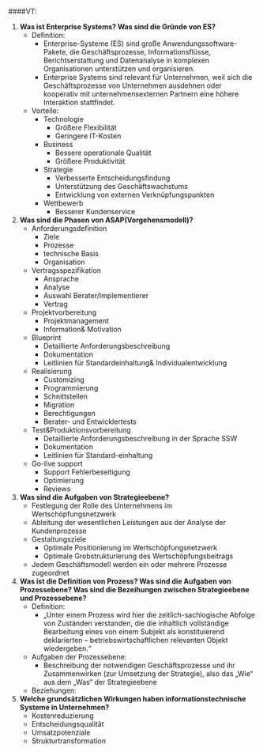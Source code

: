 ####VT:
1. **Was ist Enterprise Systems? Was sind die Gründe von ES?**
      * Definition:
         - Enterprise-Systeme (ES) sind große  Anwendungssoftware-Pakete, die Geschäftsprozesse, Informationsflüsse, Berichtserstattung und Datenanalyse in komplexen Organisationen unterstützen und organisieren.
         - Enterprise Systems sind relevant für Unternehmen, weil sich die Geschäftsprozesse von Unternehmen ausdehnen oder kooperativ mit unternehmensexternen Partnern eine höhere Interaktion stattfindet.
      * Vorteile:
         * Technologie
            * Größere Flexibilität
            * Geringere IT-Kosten
         * Business
            * Bessere operationale Qualität
            * Größere Produktivität
         * Strategie
            * Verbesserte Entscheidungsfindung
            * Unterstützung des Geschäftswachstums
            * Entwicklung von externen Verknüpfungspunkten
         * Wettbewerb
            * Besserer Kundenservice
2. **Was sind die Phasen von ASAP(Vorgehensmodell)?**
      * Anforderungsdefinition
         - Ziele
         - Prozesse
         - technische Basis
         - Organisation
      * Vertragsspezifikation
         - Ansprache
         - Analyse
         - Auswahl Berater/Implementierer
         - Vertrag
      * Projektvorbereitung
         - Projektmanagement
         - Information& Motivation
      * Blueprint
         - Detaillierte Anforderungsbeschreibung
         - Dokumentation
         - Leitlinien für Standardeinhaltung& Individualentwicklung
      * Realisierung
         - Customizing
         - Programmierung
         - Schnittstellen
         - Migration
         - Berechtigungen
         - Berater- und Entwicklertests
      * Test&Produktionsvorbereitung
         - Detaillierte Anforderungsbeschreibung in der Sprache SSW
         - Dokumentation
         - Leitlinien für Standard-einhaltung
      * Go-live support
         - Support Fehlerbeseitigung
         - Optimierung
         - Reviews
4. **Was sind die Aufgaben von Strategieebene?**
      * Festlegung der Rolle des Unternehmens im Wertschöpfungsnetzwerk
      * Ableitung der wesentlichen Leistungen aus der Analyse der Kundenprozesse
      * Gestaltungsziele
         - Optimale Positionierung im Wertschöpfungsnetzwerk
         - Optimale Grobstrukturierung des Wertschöpfungsbeitrags
      * Jedem Geschäftsmodell werden ein oder mehrere Prozesse zugeordnet
5. **Was ist die Definition von Prozess? Was sind die Aufgaben von Prozessebene? Was sind die Bezeihungen zwischen Strategieebene und Prozessebene?**
      * Definition:
         - „Unter einem Prozess wird hier die zeitlich-sachlogische Abfolge von Zuständen verstanden, die die inhaltlich vollständige Bearbeitung eines von einem Subjekt als konstituierend deklarierten – betriebswirtschaftlichen relevanten Objekt wiedergeben.“
      * Aufgaben der Prozessebene:
         - Beschreibung der notwendigen Geschäftsprozesse und ihr Zusammenwirken (zur Umsetzung der Strategie), also das „Wie“ aus dem „Was“ der Strategieebene
      * Beziehungen:
6. **Welche grundsätzlichen Wirkungen haben informationstechnische Systeme in Unternehmen?**
      * Kostenreduzierung
      * Entscheidungsqualität
      * Umsatzpotenziale
      * Strukturtransformation
